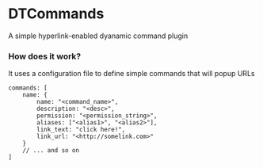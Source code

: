 # DTCommands
A simple hyperlink-enabled dyanamic command plugin

### How does it work?
It uses a configuration file to define simple commands that will popup URLs

```
commands: [
	name: {
		name: "<command_name>",
		description: "<desc>",
		permission: "<permission_string>",
		aliases: ["<alias1>", "<alias2>"],
		link_text: "click here!",
		link_url: "<http://somelink.com>"
	} 
	// ... and so on
]
```
